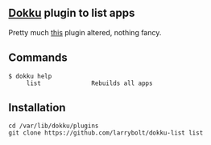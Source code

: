 ## [Dokku](https://github.com/progrium/dokku) plugin to list apps

Pretty much [this](https://github.com/scottatron/dokku-rebuild) plugin altered, nothing fancy.

Commands
--------
```
$ dokku help
     list              Rebuilds all apps
```

Installation
------------
```
cd /var/lib/dokku/plugins
git clone https://github.com/larrybolt/dokku-list list
```
